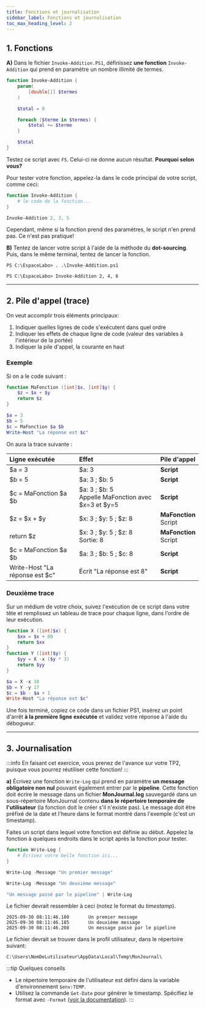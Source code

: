 ```yaml
---
title: Fonctions et journalisation
sidebar_label: Fonctions et journalisation
toc_max_heading_level: 2
---
```



## 1. Fonctions

**A)** Dans le fichier `Invoke-Addition.PS1`, définissez **une fonction** `Invoke-Addition` qui prend en paramètre un nombre illimité de termes.

```powershell showLineNumbers
function Invoke-Addition {
    param(
        [double[]] $termes
    )

    $total = 0

    foreach ($terme in $termes) {
        $total += $terme
    }

    $total
}
```

Testez ce script avec `F5`. Celui-ci ne donne aucun résultat. **Pourquoi selon vous?**


Pour tester votre fonction, appelez-la dans le code principal de votre script, comme ceci:

```powershell showLineNumbers
function Invoke-Addition {
    # le code de la fonction...
}

Invoke-Addition 2, 3, 5
```

Cependant, même si la fonction prend des paramètres, le script n'en prend pas. Ce n'est pas pratique!




**B)** Tentez de lancer votre script à l'aide de la méthode du **dot-sourcing**. Puis, dans le même terminal, tentez de lancer la fonction.

```
PS C:\EspaceLabo> . .\Invoke-Addition.ps1

PS C:\EspaceLabo> Invoke-Addition 2, 4, 6
```

---

## 2. Pile d'appel (trace)

On veut accomplir trois éléments principaux:
1. Indiquer quelles lignes de code s'exécutent dans quel ordre
2. Indiquer les effets de chaque ligne de code (valeur des variables à l'intérieur de la portée)
3. Indiquer la pile d'appel, la courante en haut

### Exemple

Si on a le code suivant :

```powershell  showLineNumbers
function MaFonction ([int]$x, [int]$y) {
    $z = $x + $y
    return $z
}

$a = 3
$b = 5
$c = MaFonction $a $b
Write-Host "La réponse est $c"
```

On aura la trace suivante :

| Ligne exécutée                 | Effet                                                  | Pile d'appel              |
|:-------------------------------|:-------------------------------------------------------|:--------------------------|
| $a = 3                         | $a: 3                                                  | **Script**                |
| $b = 5                         | $a: 3 ; $b: 5                                          | **Script**                |
| $c = MaFonction $a $b          | $a: 3 ; $b: 5<br/>Appelle MaFonction avec $x=3 et $y=5 | **Script**                |
| $z = $x + $y                   | $x: 3 ; $y: 5 ; $z: 8                                  | **MaFonction**<br/>Script |
| return $z                      | $x: 3 ; $y: 5 ; $z: 8<br/>Sortie: 8                    | **MaFonction**<br/>Script |
| $c = MaFonction $a $b          | $a: 3 ; $b: 5 ; $c: 8                                  | **Script**                |
| Write-Host "La réponse est $c" | Écrit "La réponse est 8"                               | **Script**                |


### Deuxième trace

Sur un médium de votre choix, suivez l'exécution de ce script dans votre tête et remplissez un tableau de trace pour chaque ligne, dans l'ordre de leur exécution.

```powershell showLineNumbers
function X ([int]$x) {
    $xx = $x + 80
    return $xx
}
function Y ([int]$y) {
    $yy = X -x ($y * 3)
    return $yy
}

$a = X -x 10
$b = Y -y 17
$c = $b - $a + 1
Write-Host "La réponse est $c"
```

Une fois terminé, copiez ce code dans un fichier PS1, insérez un point d'arrêt **à la première ligne exécutée** et validez votre réponse à l'aide du débogueur.


---

## 3. Journalisation

:::info
En faisant cet exercice, vous prenez de l'avance sur votre TP2, puisque vous pourrez réutiliser cette fonction!
:::

**a)** Écrivez une fonction `Write-Log` qui prend en paramètre **un message obligatoire non nul** pouvant également entrer par le **pipeline**. Cette fonction doit écrire le message dans un fichier **MonJournal.log** sauvegardé dans un sous-répertoire MonJournal contenu **dans le répertoire temporaire de l'utilisateur** (la fonction doit le créer s'il n'existe pas). Le message doit être préfixé de la date et l'heure dans le format montré dans l'exemple (c'est un timestamp).

Faites un script dans lequel votre fonction est définie au début. Appelez la fonction à quelques endroits dans le script après la fonction pour tester.

```powershell showLineNumbers
function Write-Log {
    # Écrivez votre belle fonction ici...
}

Write-Log -Message "Un premier message"

Write-Log -Message "Un deuxième message"

"Un message passé par le pipeline" | Write-Log
```

Le fichier devrait ressembler à ceci (notez le format du *timestamp*).

```
2025-09-30 08:11:46.180       Un premier message
2025-09-30 08:11:46.185       Un deuxième message
2025-09-30 08:11:46.208       Un message passé par le pipeline
```

Le fichier devrait se trouver dans le profil utilisateur, dans le répertoire suivant:

```
C:\Users\NomDeLutilisateur\AppData\Local\Temp\MonJournal\
```

:::tip Quelques conseils
- Le répertoire temporaire de l'utilisateur est défini dans la variable d'environnement `$env:TEMP`.
- Utilisez la commande `Get-Date` pour générer le timestamp. Spécifiez le format avec `-Format` ([voir la documentation](https://learn.microsoft.com/fr-ca/dotnet/standard/base-types/custom-date-and-time-format-strings)).
:::

